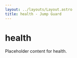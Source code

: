 ```yaml
---
layout: ../layouts/Layout.astro
title: health - Jump Guard
---
```


# health

Placeholder content for health.
